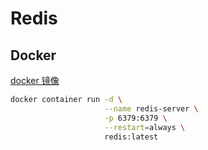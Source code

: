 # Redis

## Docker

[docker 镜像](https://hub.docker.com/_/redis)

```sh
docker container run -d \
                     --name redis-server \
                     -p 6379:6379 \
                     --restart=always \
                     redis:latest
```
